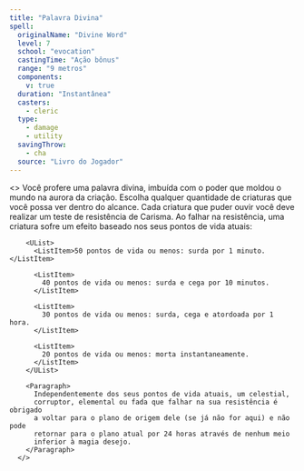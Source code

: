 ```yaml
---
title: "Palavra Divina"
spell:
  originalName: "Divine Word"
  level: 7
  school: "evocation"
  castingTime: "Ação bônus"
  range: "9 metros"
  components:
    v: true
  duration: "Instantânea"
  casters:
    - cleric
  type:
    - damage
    - utility
  savingThrow:
    - cha
  source: "Livro do Jogador"
---
```


<>
<Paragraph>
Você profere uma palavra divina, imbuída com o poder que moldou o
mundo na aurora da criação. Escolha qualquer quantidade de criaturas
que você possa ver dentro do alcance. Cada criatura que puder ouvir
você deve realizar um teste de resistência de Carisma. Ao falhar na
resistência, uma criatura sofre um efeito baseado nos seus pontos de
vida atuais:
</Paragraph>

        <UList>
          <ListItem>50 pontos de vida ou menos: surda por 1 minuto.</ListItem>

          <ListItem>
            40 pontos de vida ou menos: surda e cega por 10 minutos.
          </ListItem>

          <ListItem>
            30 pontos de vida ou menos: surda, cega e atordoada por 1 hora.
          </ListItem>

          <ListItem>
            20 pontos de vida ou menos: morta instantaneamente.
          </ListItem>
        </UList>

        <Paragraph>
          Independentemente dos seus pontos de vida atuais, um celestial,
          corruptor, elemental ou fada que falhar na sua resistência é obrigado
          a voltar para o plano de origem dele (se já não for aqui) e não pode
          retornar para o plano atual por 24 horas através de nenhum meio
          inferior à magia desejo.
        </Paragraph>
      </>
